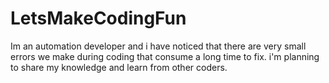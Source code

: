 # LetsMakeCodingFun
Im an automation developer and i have noticed that there are very small errors we make during coding that consume a long time to fix. i'm planning to share my knowledge and learn from other coders.

